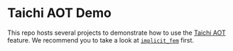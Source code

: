 # Taichi AOT Demo

This repo hosts several projects to demonstrate how to use the [Taichi AOT](https://github.com/taichi-dev/taichi/issues/3642) feature. We recommend you to take a look at [`implicit_fem`](implicit_fem/) first.
